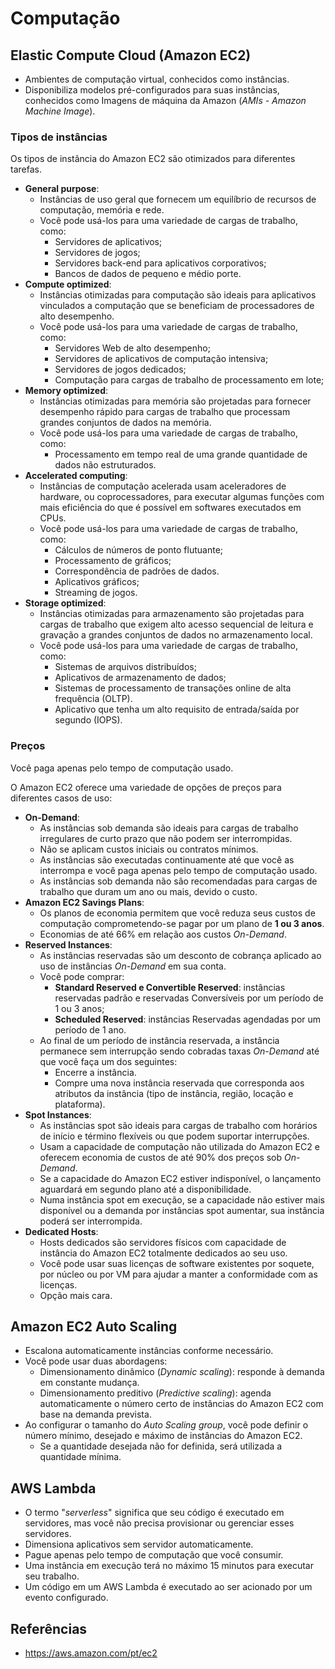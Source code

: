 # Computação

## Elastic Compute Cloud (Amazon EC2)

- Ambientes de computação virtual, conhecidos como instâncias.
- Disponibiliza modelos pré-configurados para suas instâncias, conhecidos como Imagens de máquina da Amazon (*AMIs - Amazon Machine Image*).

### Tipos de instâncias

Os tipos de instância do Amazon EC2 são otimizados para diferentes tarefas.

- **General purpose**:
  - Instâncias de uso geral que fornecem um equilíbrio de recursos de computação, memória e rede.
  - Você pode usá-los para uma variedade de cargas de trabalho, como:
    - Servidores de aplicativos;
    - Servidores de jogos;
    - Servidores back-end para aplicativos corporativos;
    - Bancos de dados de pequeno e médio porte.
- **Compute optimized**:
  - Instâncias otimizadas para computação são ideais para aplicativos vinculados a computação que se beneficiam de processadores de alto desempenho.
  - Você pode usá-los para uma variedade de cargas de trabalho, como:
    - Servidores Web de alto desempenho;
    - Servidores de aplicativos de computação intensiva;
    - Servidores de jogos dedicados;
    - Computação para cargas de trabalho de processamento em lote;
- **Memory optimized**:
  - Instâncias otimizadas para memória são projetadas para fornecer desempenho rápido para cargas de trabalho que processam grandes conjuntos de dados na memória.
  - Você pode usá-los para uma variedade de cargas de trabalho, como:
    - Processamento em tempo real de uma grande quantidade de dados não estruturados.
- **Accelerated computing**:
  - Instâncias de computação acelerada usam aceleradores de hardware, ou coprocessadores, para executar algumas funções com mais eficiência do que é possível em softwares executados em CPUs.
  - Você pode usá-los para uma variedade de cargas de trabalho, como:
    - Cálculos de números de ponto flutuante;
    - Processamento de gráficos;
    - Correspondência de padrões de dados.
    - Aplicativos gráficos;
    - Streaming de jogos.
- **Storage optimized**:
  - Instâncias otimizadas para armazenamento são projetadas para cargas de trabalho que exigem alto acesso sequencial de leitura e gravação a grandes conjuntos de dados no armazenamento local.
  - Você pode usá-los para uma variedade de cargas de trabalho, como:
    - Sistemas de arquivos distribuídos;
    - Aplicativos de armazenamento de dados;
    - Sistemas de processamento de transações online de alta frequência (OLTP).
    - Aplicativo que tenha um alto requisito de entrada/saída por segundo (IOPS).

### Preços

Você paga apenas pelo tempo de computação usado.

O Amazon EC2 oferece uma variedade de opções de preços para diferentes casos de uso:

- **On-Demand**:
  - As instâncias sob demanda são ideais para cargas de trabalho irregulares de curto prazo que não podem ser interrompidas.
  - Não se aplicam custos iniciais ou contratos mínimos.
  - As instâncias são executadas continuamente até que você as interrompa e você paga apenas pelo tempo de computação usado.
  - As instâncias sob demanda não são recomendadas para cargas de trabalho que duram um ano ou mais, devido o custo.
- **Amazon EC2 Savings Plans**:
  - Os planos de economia permitem que você reduza seus custos de computação comprometendo-se pagar por um plano de **1 ou 3 anos**.
  - Economias de até 66% em relação aos custos *On-Demand*.
- **Reserved Instances**:
  - As instâncias reservadas são um desconto de cobrança aplicado ao uso de instâncias *On-Demand* em sua conta.
  - Você pode comprar:
    - **Standard Reserved e Convertible Reserved**: instâncias reservadas padrão e reservadas Conversíveis por um período de 1 ou 3 anos;
    - **Scheduled Reserved**: instâncias Reservadas agendadas por um período de 1 ano.
  - Ao final de um período de instância reservada, a instância permanece sem interrupção sendo cobradas taxas *On-Demand* até que você faça um dos seguintes:
    - Encerre a instância.
    - Compre uma nova instância reservada que corresponda aos atributos da instância (tipo de instância, região, locação e plataforma).
- **Spot Instances**:
  - As instâncias spot são ideais para cargas de trabalho com horários de início e término flexíveis ou que podem suportar interrupções.
  - Usam a capacidade de computação não utilizada do Amazon EC2 e oferecem economia de custos de até 90% dos preços sob *On-Demand*.
  - Se a capacidade do Amazon EC2 estiver indisponível, o lançamento aguardará em segundo plano até a disponibilidade.
  - Numa instância spot em execução, se a capacidade não estiver mais disponível ou a demanda por instâncias spot aumentar, sua instância poderá ser interrompida.
- **Dedicated Hosts**:
  - Hosts dedicados são servidores físicos com capacidade de instância do Amazon EC2 totalmente dedicados ao seu uso.
  - Você pode usar suas licenças de software existentes por soquete, por núcleo ou por VM para ajudar a manter a conformidade com as licenças.
  - Opção mais cara.

## Amazon EC2 Auto Scaling

- Escalona automaticamente instâncias conforme necessário.
- Você pode usar duas abordagens:
  - Dimensionamento dinâmico (*Dynamic scaling*): responde à demanda em constante mudança.
  - Dimensionamento preditivo (*Predictive scaling*): agenda automaticamente o número certo de instâncias do Amazon EC2 com base na demanda prevista.
- Ao configurar o tamanho do *Auto Scaling group*, você pode definir o número mínimo, desejado e máximo de instâncias do Amazon EC2.
  - Se a quantidade desejada não for definida, será utilizada a quantidade mínima.

## AWS Lambda

- O termo "*serverless*" significa que seu código é executado em servidores, mas você não precisa provisionar ou gerenciar esses servidores.
- Dimensiona aplicativos sem servidor automaticamente.
- Pague apenas pelo tempo de computação que você consumir.
- Uma instância em execução terá no máximo 15 minutos para executar seu trabalho.
- Um código em um AWS Lambda é executado ao ser acionado por um evento configurado.


## Referências

- <https://aws.amazon.com/pt/ec2>
